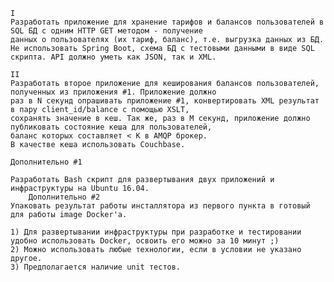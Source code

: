     I
    Разработать приложение для хранение тарифов и балансов пользователей в SQL БД с одним HTTP GET методом - получение
    данных о пользователях (их тариф, баланс), т.е. выгрузка данных из БД.
    Не использовать Spring Boot, схема БД с тестовыми данными в виде SQL скрипта. API должно уметь как JSON, так и XML.

    II
    Разработать второе приложение для кеширования балансов пользователей, полученных из приложения #1. Приложение должно
    раз в N секунд опрашивать приложение #1, конвертировать XML результат в пару client_id/balance с помощью XSLT,
    сохранять значение в кеш. Так же, раз в M секунд, приложение должно публиковать состояние кеша для пользователей,
    баланс которых составляет < K в AMQP брокер.
    В качестве кеша использовать Couchbase.

    Дополнительно #1
   
    Разработать Bash скрипт для развертывания двух приложений и инфраструктуры на Ubuntu 16.04.
        Дополнительно #2
    Упаковать результат работы инсталлятора из первого пункта в готовый для работы image Docker'a.

    1) Для развертывании инфраструктуры при разработке и тестировании удобно использовать Docker, освоить его можно за 10 минут ;)
    2) Можно использовать любые технологии, если в условии не указано другое.
    3) Предполагается наличие unit тестов.
